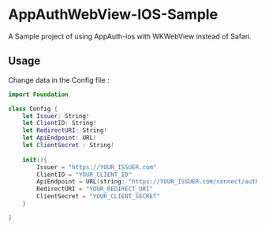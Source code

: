 # AppAuthWebView-IOS-Sample
A Sample project of using AppAuth-ios with WKWebView instead of Safari.

## Usage

Change data in the Config file : 


```swift
import Foundation

class Config {
    let Issuer: String!
    let ClientID: String!
    let RedirectURI: String!
    let ApiEndpoint: URL!
    let ClientSecret : String!
    
    init(){
        Issuer = "https://YOUR_ISSUER.com"
        ClientID = "YOUR_CLIENT_ID"
        ApiEndpoint = URL(string: "https://YOUR_ISSUER.com/connect/authorize")
        RedirectURI = "YOUR_REDIRECT_URI"
        ClientSecret = "YOUR_CLIENT_SECRET"
    }

}
```
